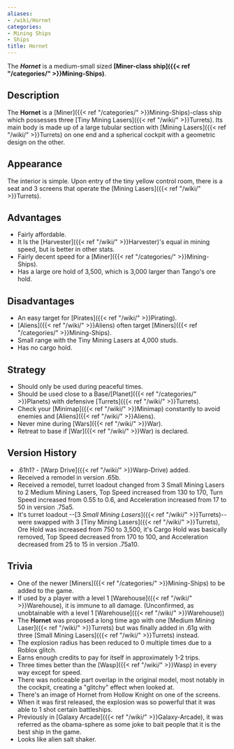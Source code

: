 ```yaml
---
aliases:
- /wiki/Hornet
categories:
- Mining Ships
- Ships
title: Hornet
---
```


The **_Hornet_** is a medium-small sized **[Miner-class ship]({{< ref "/categories/" >}}Mining-Ships)**. 

## Description

The **Hornet** is a [Miner]({{< ref "/categories/" >}}Mining-Ships)-class ship which possesses three [Tiny Mining Lasers]({{< ref "/wiki/" >}}Turrets). Its main body is made up of a large tubular section with [Mining Lasers]({{< ref "/wiki/" >}}Turrets) on one end and a spherical cockpit with a geometric design on the other.

## Appearance

The interior is simple. Upon entry of the tiny yellow control room, there is a seat and 3 screens that operate the [Mining Lasers]({{< ref "/wiki/" >}}Turrets).

## Advantages

- Fairly affordable.
- It Is the [Harvester]({{< ref "/wiki/" >}}Harvester)'s equal in mining speed, but is better in other stats.
- Fairly decent speed for a [Miner]({{< ref "/categories/" >}}Mining-Ships).
- Has a large ore hold of 3,500, which is 3,000 larger than Tango's ore hold.

## Disadvantages

- An easy target for [Pirates]({{< ref "/wiki/" >}}Pirating).
- [Aliens]({{< ref "/wiki/" >}}Aliens) often target [Miners]({{< ref "/categories/" >}}Mining-Ships).
- Small range with the Tiny Mining Lasers at 4,000 studs.
- Has no cargo hold.

## Strategy

- Should only be used during peaceful times.
- Should be used close to a Base/[Planet]({{< ref "/categories/" >}}Planets) with defensive [Turrets]({{< ref "/wiki/" >}}Turrets).
- Check your [Minimap]({{< ref "/wiki/" >}}Minimap) constantly to avoid enemies and [Aliens]({{< ref "/wiki/" >}}Aliens).
- Never mine during [Wars]({{< ref "/wiki/" >}}War).
- Retreat to base if [War]({{< ref "/wiki/" >}}War) is declared.

## Version History 

- .61h1? - [Warp Drive]({{< ref "/wiki/" >}}Warp-Drive) added.
- Received a remodel in version .65b.
- Received a remodel, turret loadout changed from 3 Small Mining Lasers to 2 Medium Mining Lasers, Top Speed increased from 130 to 170, Turn Speed increased from 0.55 to 0.6, and Acceleration increased from 17 to 50 in version .75a5.
- It's turret loadout --[3 _Small Mining Lasers_]({{< ref "/wiki/" >}}Turrets)-- were swapped with 3 [Tiny Mining Lasers]({{< ref "/wiki/" >}}Turrets), Ore Hold was increased from 750 to 3,500, it's Cargo Hold was basically removed, Top Speed decreased from 170 to 100, and Acceleration decreased from 25 to 15 in version .75a10.

## Trivia

- One of the newer [Miners]({{< ref "/categories/" >}}Mining-Ships) to be added to the game.
- If used by a player with a level 1 [Warehouse]({{< ref "/wiki/" >}}Warehouse), it is immune to all damage. (Unconfirmed, as unobtainable with a level 1 [Warehouse]({{< ref "/wiki/" >}}Warehouse))
- The **Hornet** was proposed a long time ago with one [Medium Mining Laser]({{< ref "/wiki/" >}}Turrets) but was finally added in .61g with three [Small Mining Lasers]({{< ref "/wiki/" >}}Turrets) instead.
- The explosion radius has been reduced to 0 multiple times due to a Roblox glitch.
- Earns enough credits to pay for itself in approximately 1-2 trips.
- Three times better than the [Wasp]({{< ref "/wiki/" >}}Wasp) in every way except for speed.
- There was noticeable part overlap in the original model, most notably in the cockpit, creating a "glitchy" effect when looked at.
- There's an image of Hornet from Hollow Knight on one of the screens.
- When it was first released, the explosion was so powerful that it was able to 1 shot certain battleships.
- Previously in [Galaxy Arcade]({{< ref "/wiki/" >}}Galaxy-Arcade), it was referred as the obama-sphere as some joke to bait people that it is the best ship in the game.
- Looks like alien salt shaker.